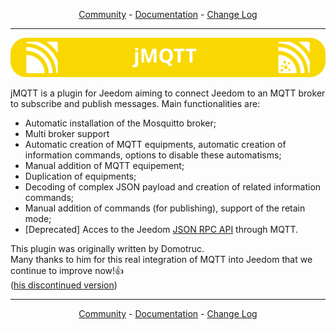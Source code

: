 <p align="center">
<a href="https://community.jeedom.com/tag/plugin-jmqtt">Community</a>   -   <a href="https://domochip.github.io/jMQTT/fr_FR/">Documentation</a>   -   <a href="https://domochip.github.io/jMQTT/fr_FR/changelog">Change Log</a>
</p>

__________________

<p align="center">
  <img src="jMQTT.svg"/>
</p>

jMQTT is a plugin for Jeedom aiming to connect Jeedom to an MQTT broker to subscribe and publish messages.
Main functionalities are:
  * Automatic installation of the Mosquitto broker;
  * Multi broker support
  * Automatic creation of MQTT equipments, automatic creation of information commands, options to disable these automatisms;
  * Manual addition of MQTT equipement;
  * Duplication of equipments;
  * Decoding of complex JSON payload and creation of related information commands;
  * Manual addition of commands (for publishing), support of the retain mode;
  * [Deprecated] Acces to the Jeedom [JSON RPC API](https://jeedom.github.io/core/fr_FR/jsonrpc_api) through MQTT. 

This plugin was originally written by Domotruc.  
Many thanks to him for this real integration of MQTT into Jeedom that we continue to improve now!👍  
([his discontinued version](https://github.com/domotruc/jMQTT))

__________________

<p align="center">
<a href="https://community.jeedom.com/tag/plugin-jmqtt">Community</a>   -   <a href="https://domochip.github.io/jMQTT/fr_FR/">Documentation</a>   -   <a href="https://domochip.github.io/jMQTT/fr_FR/changelog">Change Log</a>
</p>
